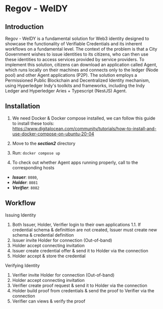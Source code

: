 
  
# Regov - WeIDY
## Introduction
Regov - WeIDY is a fundamental solution for Web3 identity designed to showcase the functionality of Verifiable Credentials and its inherent workflows on a fundamental level. The context of the problem is that a City Government wishes to issue identities to its citizens, who can then use these identities to access services provided by service providers. To implement this solution, citizens can download an application called Agent, which runs locally on their machines and connects only to the ledger (Node pool) and other Agent applications (P2P). The solution employs a Permissioned Public Blockchain and Decentralized Identity mechanism, using Hyperledger Indy's toolkits and frameworks, including the Indy Ledger and Hyperledger Aries + Typescript (NestJS) Agent.

## Installation

  1. We need Docker & Docker compose installed, we can follow this guide to install these tools: 
  https://www.digitalocean.com/community/tutorials/how-to-install-and-use-docker-compose-on-ubuntu-20-04
  
  2. Move to the ***section2*** directory 
  3. Run:  `docker compose up`
  4. To check out whether Agent apps running properly, call to the corresponding hosts 
-	***Issuer***: `8080`,
-	***Holder***: `8081`
-	***Verifier***: `8082`

## Workflow

Issuing Identity
 1. Both Issuer, Holder, Verifier login to their own applications
 1.1. If credential schema & definittion are not created, Issuer must create new schema & credential definition
 2. Issuer invite Holder for connection (Out-of-band)
 3. Holder accept connecting invitation
 4. Issuer create credential offer & send it to Holder via the connection
 5. Holder accept & store the credential

  

Verifying Identity
 1. Verifier invite Holder for connection (Out-of-band)
 2. Holder accept connecting invitation
 3. Verifier create proof request & send it to Holder via the connection
 4. Holder build proof from credentials & send the proof to Verifier via the connection
 5. Verifier can views & verify the proof
